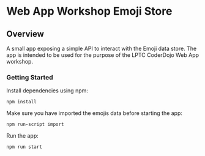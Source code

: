 # Web App Workshop Emoji Store

## Overview

A small app exposing a simple API to interact with the Emoji data store. The app is intended to be used for the purpose of the LPTC CoderDojo Web App workshop.

### Getting Started

Install dependencies using npm:

    npm install

Make sure you have imported the emojis data before starting the app:

    npm run-script import

Run the app:

    npm run start
